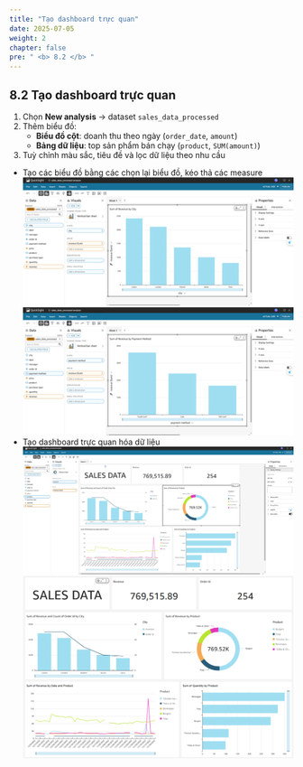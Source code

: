 ```yaml
---
title: "Tạo dashboard trực quan"
date: 2025-07-05
weight: 2
chapter: false
pre: " <b> 8.2 </b> "
---
```


## 8.2 Tạo dashboard trực quan


1. Chọn **New analysis** → dataset `sales_data_processed`
2. Thêm biểu đồ:
   - **Biểu đồ cột**: doanh thu theo ngày (`order_date`, `amount`)
   - **Bảng dữ liệu**: top sản phẩm bán chạy (`product`, `SUM(amount)`)
3. Tuỳ chỉnh màu sắc, tiêu đề và lọc dữ liệu theo nhu cầu
- Tạo các biểu đồ bằng các chọn lại biểu đồ, kéo thả các measure
![Quicksight](../../../images/08/082/1.png?featherlight=false&width=90pc)
![Quicksight](../../../images/08/082/2.png?featherlight=false&width=90pc)
- Tạo dashboard trực quan hóa dữ liệu
![Quicksight](../../../images/08/082/3.png?featherlight=false&width=90pc)
![Quicksight](../../../images/08/082/4.png?featherlight=false&width=90pc)